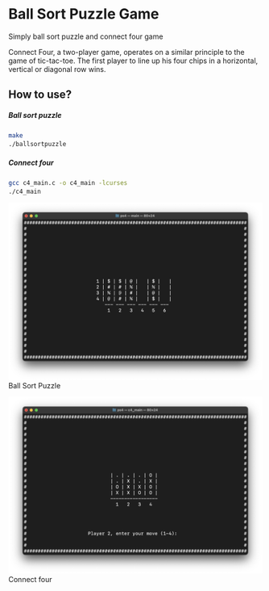 # Ball Sort Puzzle Game
Simply ball sort puzzle and connect four game

Connect Four, a two-player game, operates on a similar principle to the game of tic-tac-toe.
The first player to line up his four chips in a horizontal, vertical or diagonal row wins.

## How to use?

##### Ball sort puzzle
```bash
make
./ballsortpuzzle
```

##### Connect four
```bash
gcc c4_main.c -o c4_main -lcurses
./c4_main
```

![ballsortpuzzle](./screenshots/ballsortpuzzle.png)
Ball Sort Puzzle



![connect_four](./screenshots/connect_4.png)
Connect four
